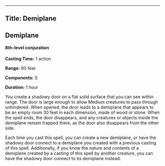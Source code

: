 -------------------------
Title: Demiplane
-------------------------

## Demiplane

#### 8th-level conjuration


**Casting Time:** 1 action 

**Range:** 60 feet 

**Components:** S 

**Duration:** 1 hour


You create a shadowy door on a flat solid surface that you can see
within range. The door is large enough to allow Medium creatures to pass
through unhindered. When opened, the door leads to a demiplane that
appears to be an empty room 30 feet in each dimension, made of wood or
stone. When the spell ends, the door disappears, and any creatures or
objects inside the demiplane remain trapped there, as the door also
disappears from the other side.

Each time you cast this spell, you can create a new demiplane, or have
the shadowy door connect to a demiplane you created with a previous
casting of this spell. Additionally, if you know the nature and contents
of a demiplane created by a casting of this spell by another creature,
you can have the shadowy door connect to its demiplane instead.


